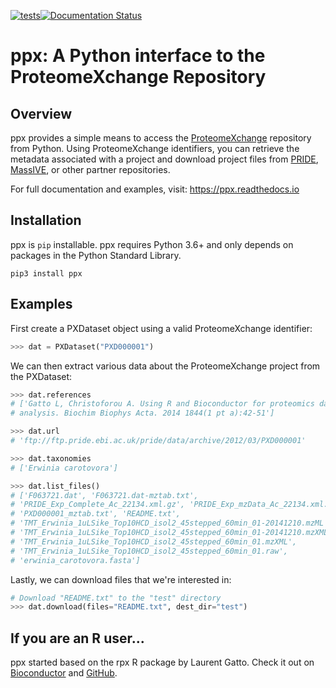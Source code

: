 [![tests](https://github.com/wfondrie/ppx/workflows/tests/badge.svg?branch=master)](https://github.com/wfondrie/ppx/actions?query=workflow%3Atests)[![Documentation Status](https://readthedocs.org/projects/ppx/badge/?version=latest)](https://ppx.readthedocs.io/en/latest/?badge=latest)  


# ppx: A Python interface to the ProteomeXchange Repository  

## Overview  
ppx provides a simple means to access the
[ProteomeXchange](http://www.proteomexchange.org/) repository from Python. Using
ProteomeXchange identifiers, you can retrieve the metadata associated with a
project and download project files from
[PRIDE](https://www.ebi.ac.uk/pride/archive/),
[MassIVE](https://massive.ucsd.edu/ProteoSAFe/static/massive.jsp), or other
partner repositories.

For full documentation and examples, visit: https://ppx.readthedocs.io

## Installation  
ppx is `pip` installable. ppx requires Python 3.6+ and only depends on packages
in the Python Standard Library.

```
pip3 install ppx
```

## Examples  
First create a PXDataset object using a valid ProteomeXchange identifier:
```Python
>>> dat = PXDataset("PXD000001")
```

We can then extract various data about the ProteomeXchange project from the PXDataset:
```Python
>>> dat.references
# ['Gatto L, Christoforou A. Using R and Bioconductor for proteomics data
# analysis. Biochim Biophys Acta. 2014 1844(1 pt a):42-51']

>>> dat.url
# 'ftp://ftp.pride.ebi.ac.uk/pride/data/archive/2012/03/PXD000001'

>>> dat.taxonomies
# ['Erwinia carotovora']

>>> dat.list_files()
# ['F063721.dat', 'F063721.dat-mztab.txt',
# 'PRIDE_Exp_Complete_Ac_22134.xml.gz', 'PRIDE_Exp_mzData_Ac_22134.xml.gz',
# 'PXD000001_mztab.txt', 'README.txt',
# 'TMT_Erwinia_1uLSike_Top10HCD_isol2_45stepped_60min_01-20141210.mzML',
# 'TMT_Erwinia_1uLSike_Top10HCD_isol2_45stepped_60min_01-20141210.mzXML',
# 'TMT_Erwinia_1uLSike_Top10HCD_isol2_45stepped_60min_01.mzXML',
# 'TMT_Erwinia_1uLSike_Top10HCD_isol2_45stepped_60min_01.raw',
# 'erwinia_carotovora.fasta']
```

Lastly, we can download files that we're interested in:
```Python
# Download "README.txt" to the "test" directory
>>> dat.download(files="README.txt", dest_dir="test")
```

## If you are an R user...

ppx started based on the rpx R package by Laurent Gatto. Check it out on
[Bioconductor](http://bioconductor.org/packages/release/bioc/html/rpx.html) and
[GitHub](https://github.com/lgatto/rpx).
